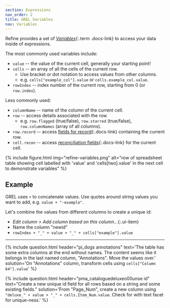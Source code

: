 ```yaml
---
section: Expressions
nav_order: 2
title: GREL Variables
nav: Variables
---
```


Refine provides a set of [*Variables*](https://openrefine.org/docs/manual/expressions#variables){:.term .docs-link} to access your data inside of expressions.

The most commonly used variables include: 

- `value` -- the value of the current cell, generally your starting point!
- `cells` -- an array of all the cells of the current row. 
    - Use bracket or dot notation to access values from other columns.
    - e.g. `cells["example_col"].value` or `cells.example_col.value`.
- `rowIndex` -- index number of the current row, starting from 0 (or `row.index`).

Less commonly used: 

- `columnName` -- name of the column of the current cell.
- `row` -- access details associated with the row. 
    - e.g. `row.flagged` (true/false), `row.starred` (true/false), `row.columnNames` (array of all columns).
- `row.record` -- access [fields for record](https://openrefine.org/docs/manual/expressions#record){:.docs-link} containing the current row.
- `cell.recon` -- access [reconciliation fields](https://openrefine.org/docs/manual/expressions#reconciliation){:.docs-link} for the current cell.

{% include figure.html img="refine-variables.png" alt="row of spreadsheet table showing cell labelled with 'value' and 'cells[two].value' in the next cell to demonstrate variables" %}

## Example

GREL uses `+` to concatenate values. 
Use quotes around string values you want to add, e.g. `value + "-example"`.

Let's combine the values from different columns to create a unique id:

- *Edit column > Add column based on this column...*{:.ui-item}
- Name the column "newid"
- `rowIndex + "_" + value + "_" + cells["example"].value`

---------

{% include question.html header="pi_dogs annotations"
text='The table has some extra columns at the end without names. The content seems like it belongs in the last named column, "Annotations". Move the values over.'
solution='On "Annotations" column, transform cells using `cells["Column 64"].value`' %}

{% include question.html header="pma_cataloguedeluxeo00unse id"
text="Create a new unique id field for all rows based on a string and some existing fields." 
solution='From "Page_Num", create a new column using `"deluxe_" + value + "_" + cells.Item_Num.value`. Check for with text facet for unique-ness.' %}